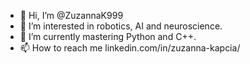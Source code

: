 - 👋 Hi, I’m @ZuzannaK999
- 👀 I’m interested in robotics, AI and neuroscience.
- 🌱 I’m currently mastering Python and C++.
- 📫 How to reach me linkedin.com/in/zuzanna-kapcia/

<!---
ZuzannaK999/ZuzannaK999 is a ✨ special ✨ repository because its `README.md` (this file) appears on your GitHub profile.
You can click the Preview link to take a look at your changes.
--->
